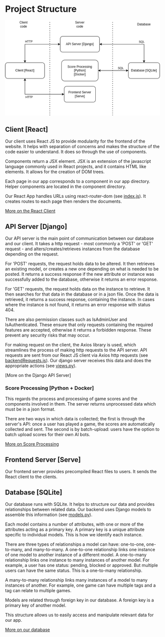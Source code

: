 # Project Structure

![structure.img](structure.png)

## Client [React]

Our client uses React JS to provide modularity for the frontend of the website. 
It helps with separation of concerns and makes the structure of the code easier to understand. 
It does so through the use of components. 

Components return a JSX element. JSX is an extension of the javascript language commonly used in React projects,
and it contains HTML like elements. It allows for the creation of DOM trees.

Each page in our app corresponds to a component in our app directory.
Helper components are located in the component directory.

Our React App handles URLs using react-router-dom (see [index.js](../neuro_arcade/reactapp/src/index.js)).
It creates routes to each page then renders the documents.

[More on the React Client](client.md)

## API Server [Django]

Our API server is the main point of communication between our database and our client.
It takes a http request - most commonly a 'POST' or 'GET' request - and alters/creates/retrieves 
instances from the database depending on the request. 

For 'POST' requests, the request holds data to be altered. It then retrieves an existing model,
or creates a new one depending on what is needed to be posted. It returns a success response if 
the new attribute or instance was successfully added to the database, otherwise it returns an error 
response.

For 'GET' requests, the request holds data on the instance to retrieve. It then 
searches for that data in the database or in a json file. Once the data is retrieved,
it returns a success response, containing the instance. In cases where the instance is not 
found, it returns an error response with status 404. 

There are also permission classes such as IsAdminUser and IsAuthenticated. These ensure that 
only requests containing the required features are accepted, otherwise it returns a forbidden response.
These prevent any security risks that may occur.

For making request on the client, the Axios library is used, which streamlines the process of making http requests 
to the API server. API requests are sent from our React JS client via Axios http requests
(see [backendRequests.js](../neuro_arcade/reactapp/src/backendRequests.js)).
Our django server receives this data and does the appropriate actions (see [views.py](../neuro_arcade/na/views.py)).

[More on the Django API Server]

### Score Processing [Python + Docker]

This regards the process and processing of game scores and the components involved in them.
The server returns unprocessed data which must be in a json format. 

There are two ways in which data is collected; the first is through the server's API: 
once a user has played a game, the scores are automatically collected and sent. 
The second is by batch-upload: users have the option to batch upload scores for 
their own AI bots.

[More on Score Processing](score_pipeline.md)

## Frontend Server [Serve]

Our frontend server provides precompiled React files to users. It sends the React client to 
the clients.

## Database [SQLite]

Our database runs with SQLite. It helps to structure our data and provides relationships between
related data. Our backend uses Django models to assemble this information (see [models.py](../neuro_arcade/na/models.py)).

Each model contains a number of attributes, with one or more of the attributes acting as a 
primary key. A primary key is a unique attribute specific to individual models. This is how we identify 
each instance. 

There are three types of relationships a model can have: one-to-one, one-to-many, and many-to-many. A one-to-one
relationship links one instance of one model to another instance of a different model. A one-to-many relationship links
one instance to many instances of another model. For example, a user has one status: pending, blocked or approved. 
But multiple users can have the same status. This is a one-to-many relationship. 

A many-to-many relationship links many instances of a model to many instances of another. For example,
one game can have multiple tags and a tag can relate to multiple games.

Models are related through foreign key in our database. A foreign key is a primary key of another model.

This structure allows us to easily access and manipulate relevant data for our app.

[More on our database](database.md)

